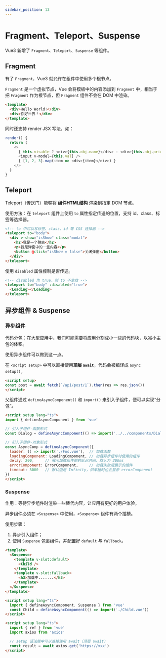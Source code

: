 ```yaml
---
sidebar_position: 13
---
```


# Fragment、Teleport、Suspense

Vue3 新增了 `Fragment`、`Teleport`、`Suspense` 等组件。

## Fragment

有了 `Fragment`，Vue3 就允许在组件中使用多个根节点。

`Fragment` 是一个虚拟节点，Vue 会将模板中的内容添加到 `Fragment` 中，相当于把 `Fragment` 作为根节点，但 `Fragment` 组件不会在 DOM 中渲染。

```html
<template>
  <div>Hello World!</div>
  <div>你好世界！</div>
</template>
```

同时还支持 render JSX 写法，如：

```js
render() {
  return (
    <>
      { this.visable ? <div>{this.obj.name}</div> : <div>{this.obj.price}</div> }
      <input v-model={this.val} />
      { [1, 2, 3].map(item => <div>{item}</div>) }
    </>
  )
}
```

## Teleport

Teleport（传送门）能够将 **组件HTML结构** 渲染到指定 DOM 节点。

使用方法：在 `teleport` 组件上使用 `to` 属性指定传送的位置，支持 id、class、标签等选择器。

```html
<!-- to 中可以写标签、class、id 等 CSS 选择器 -->
<teleport to="body">
  <div v-show="isShow" class="modal">
    <h2>我是一个弹窗</h2>
    <p>我是弹窗中的一些内容</p>
    <button @click="isShow = false">关闭弹窗</button>
  </div>
</teleport>
```

使用 `disabled` 属性控制是否传送。

```html
<!-- disabled 为 true，则 to 不生效 -->
<teleport to="body" :disabled="true">
  <Loading></Loading>
</teleport>
```

## 异步组件 & Suspense

### 异步组件

代码分包：在大型应用中，我们可能需要将应用分割成小一些的代码块，以减小主包的体积。

使用异步组件可以做到这一点。

在 `<script setup>` 中可以直接使用**顶层 `await`**，代码会被编译成 `async setup()`。

```html
<script setup>
const post = await fetch(`/api/post/1`).then(res => res.json())
</script>
```

父组件通过 `defineAsyncComponent()` 和 `import()` 来引入子组件，便可以实现“分包”。

```html title="父组件"
<script setup lang="ts">
import { defineAsyncComponent } from 'vue'

// 引入子组件-函数形式
const Dialog = defineAsyncComponent(() => import('../../components/Dialog/index.vue'))

// 引入子组件-对象形式
const AsyncComp = defineAsyncComponent({
  loader: () => import('./Foo.vue'),  // 加载函数
  loadingComponent: LoadingComponent, // 加载异步组件时使用的组件
  delay: 200,     // 展示加载组件前的延迟时间，默认为 200ms
  errorComponent: ErrorComponent,     // 加载失败后展示的组件
  timeout: 3000   // 默认值是 Infinity，如果超时也会显示 errorComponent
})
</script>
```

### Suspense

作用：等待异步组件时渲染一些替代内容，让应用有更好的用户体验。

异步组件必须在 `<Suspense>` 中使用，`<Suspense>` 组件有两个插槽。

使用步骤：
1. 异步引入组件；
2. 使用 `Suspense` 包裹组件，并配置好 `default` 与 `fallback`。

```html
<template>
  <Suspense>
    <template v-slot:default>
      <Child />
    </template>
    <template v-slot:fallback>
      <h3>加载中.......</h3>
    </template>
  </Suspense>
</template>

<script setup lang="ts">
  import { defineAsyncComponent, Suspense } from 'vue'
  const Child = defineAsyncComponent(() => import('./Child.vue'))  
</script>
```

```html title="Child 组件中含有异步任务"
<script setup lang="ts">
  import { ref } from 'vue'
  import axios from 'axios'

  // setup 语法糖中可以直接使用 await（顶层 await）
  const result = await axios.get('https://xxx')
</script>
```
